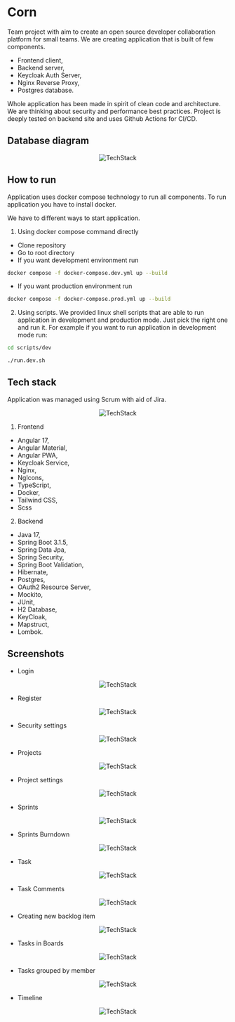 # Corn

Team project with aim to create an open source developer collaboration platform for small teams. We are creating
application that is built of few components.

* Frontend client,
* Backend server,
* Keycloak Auth Server,
* Nginx Reverse Proxy,
* Postgres database.

Whole application has been made in spirit of clean code and architecture. We are thinking about security and performance
best practices. Project is deeply tested on backend site and uses Github Actions for CI/CD.

## Database diagram

<div align="center">
    <img src="screenshots/db.drawio.png" alt="TechStack">
</div>

## How to run

Application uses docker compose technology to run all components. To run application you have to install docker.

We have to different ways to start application.

1. Using docker compose command directly

* Clone repository 
* Go to root directory
* If you want development environment run 

```bash 
docker compose -f docker-compose.dev.yml up --build
```

* If you want production environment run

```bash
docker compose -f docker-compose.prod.yml up --build
```

2. Using scripts. We provided linux shell scripts that are able to run application in development and production mode. Just pick the right one and run it.
For example if you want to run application in development mode run:

```bash
cd scripts/dev

./run.dev.sh
```

## Tech stack

Application was managed using Scrum with aid of Jira.

<div align="center">
    <img src="screenshots/technology_stack.png" alt="TechStack">
</div>

1. Frontend

* Angular 17,
* Angular Material,
* Angular PWA,
* Keycloak Service,
* Nginx,
* NgIcons,
* TypeScript,
* Docker,
* Tailwind CSS,
* Scss

2. Backend

* Java 17,
* Spring Boot 3.1.5,
* Spring Data Jpa,
* Spring Security,
* Spring Boot Validation,
* Hibernate,
* Postgres,
* OAuth2 Resource Server,
* Mockito,
* JUnit,
* H2 Database,
* KeyCloak,
* Mapstruct,
* Lombok.

## Screenshots

* Login

<div align="center">
    <img src="screenshots/login.png" alt="TechStack">
</div>

* Register

<div align="center">
    <img src="screenshots/register.png" alt="TechStack">
</div>

* Security settings

<div align="center">
    <img src="screenshots/security_settings.png" alt="TechStack">
</div>

* Projects

<div align="center">
    <img src="screenshots/projects_list.png" alt="TechStack">
</div>

* Project settings

<div align="center">
    <img src="screenshots/project_settings.png" alt="TechStack">
</div>

* Sprints

<div align="center">
    <img src="screenshots/sprints.png" alt="TechStack">
</div>

* Sprints Burndown

<div align="center">
    <img src="screenshots/sprint_burndown.png" alt="TechStack">
</div>

* Task

<div align="center">
    <img src="screenshots/task.png" alt="TechStack">
</div>

* Task Comments

<div align="center">
    <img src="screenshots/task_comments.png" alt="TechStack">
</div>

* Creating new backlog item

<div align="center">
    <img src="screenshots/new_item.png" alt="TechStack">
</div>

* Tasks in Boards

<div align="center">
    <img src="screenshots/board_no_group.png" alt="TechStack">
</div>

* Tasks grouped by member

<div align="center">
    <img src="screenshots/board_group_member.png" alt="TechStack">
</div>

* Timeline

<div align="center">
    <img src="screenshots/timeline.png" alt="TechStack">
</div>
